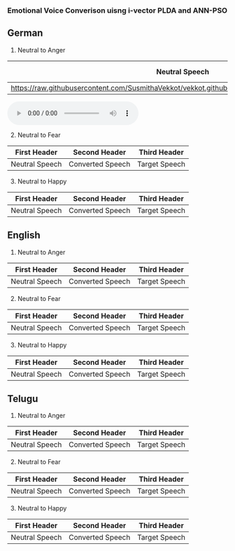 <script src = "http://api.html5media.info/1.1.8/html5media.min.js"></script>

### Emotional Voice Converison uisng i-vector PLDA and ANN-PSO

## German

1. Neutral to Anger

Neutral Speech | Converted Speech|Target Speech|
------------ | ------------- | ------------|
 |https://raw.githubusercontent.com/SusmithaVekkot/vekkot.github.io/main/forGITHUB/German/a_tar.wav  | 

<audio src="a_tar.wav" controls preload></audio>

2. Neutral to Fear

First Header | Second Header| Third Header|
------------ | ------------- | ------------|
Neutral Speech | Converted Speech | Target Speech

3. Neutral to Happy

First Header | Second Header| Third Header|
------------ | ------------- | ------------|
Neutral Speech | Converted Speech | Target Speech

## English

1. Neutral to Anger

First Header | Second Header| Third Header|
------------ | ------------- | ------------|
Neutral Speech | Converted Speech | Target Speech


2. Neutral to Fear

First Header | Second Header| Third Header|
------------ | ------------- | ------------|
Neutral Speech | Converted Speech | Target Speech

3. Neutral to Happy

First Header | Second Header| Third Header|
------------ | ------------- | ------------|
Neutral Speech | Converted Speech | Target Speech


## Telugu


1. Neutral to Anger


First Header | Second Header| Third Header|
------------ | ------------- | ------------|
Neutral Speech | Converted Speech | Target Speech


2. Neutral to Fear

First Header | Second Header| Third Header|
------------ | ------------- | ------------|
Neutral Speech | Converted Speech | Target Speech

3. Neutral to Happy

First Header | Second Header| Third Header|
------------ | ------------- | ------------|
Neutral Speech | Converted Speech | Target Speech

